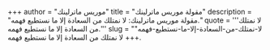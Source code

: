 +++
author = "موريس ماترلينك"
title = "مقولة موريس ماترلينك"
description = "مقولة موريس ماترلينك: لا نمتلك من السعادة إلا ما نستطيع فهمه."
quote = '''لا نمتلك من السعادة إلا ما نستطيع فهمه.''' 
slug = "لا-نمتلك-من-السعادة-إلا-ما-نستطيع-فهمه"
+++
لا نمتلك من السعادة إلا ما نستطيع فهمه.
